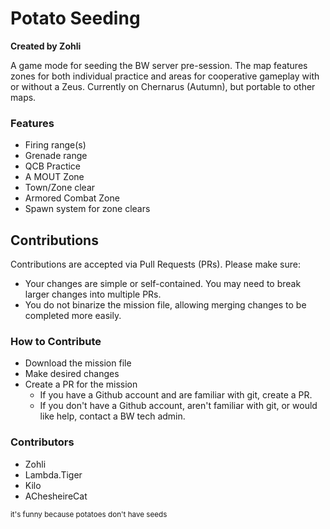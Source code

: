 # Potato Seeding
**Created by Zohli**

A game mode for seeding the BW server pre-session. The map features zones for both individual practice and areas for cooperative gameplay with or without a Zeus. Currently on Chernarus (Autumn), but portable to other maps.

### Features
- Firing range(s)
- Grenade range
- QCB Practice
- A MOUT Zone
- Town/Zone clear
- Armored Combat Zone
- Spawn system for zone clears

## Contributions
Contributions are accepted via Pull Requests (PRs). Please make sure:
- Your changes are simple or self-contained. You may need to break larger changes into multiple PRs.
- You do not binarize the mission file, allowing merging changes to be completed more easily.
### How to Contribute
- Download the mission file
- Make desired changes
- Create a PR for the mission
  - If you have a Github account and are familiar with git, create a PR.
  - If you don't have a Github account, aren't familiar with git, or would like help, contact a BW tech admin.

### Contributors
- Zohli
- Lambda.Tiger
- Kilo
- AChesheireCat

<sub>it's funny because potatoes don't have seeds</sub>

